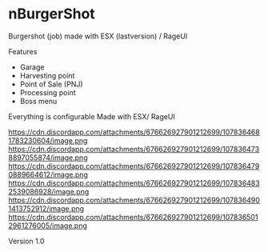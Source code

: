 # nBurgerShot
Burgershot (job) made with ESX (lastversion) / RageUI

Features

- Garage
- Harvesting point 
- Point of Sale (PNJ)
- Processing point
- Boss menu

Everything is configurable
Made with ESX/ RageUI

https://cdn.discordapp.com/attachments/676626927901212699/1078364681783230604/image.png
https://cdn.discordapp.com/attachments/676626927901212699/1078364738897055874/image.png
https://cdn.discordapp.com/attachments/676626927901212699/1078364790889664612/image.png
https://cdn.discordapp.com/attachments/676626927901212699/1078364832539086928/image.png
https://cdn.discordapp.com/attachments/676626927901212699/1078364901413752912/image.png
https://cdn.discordapp.com/attachments/676626927901212699/1078365012961276005/image.png

Version 1.0
